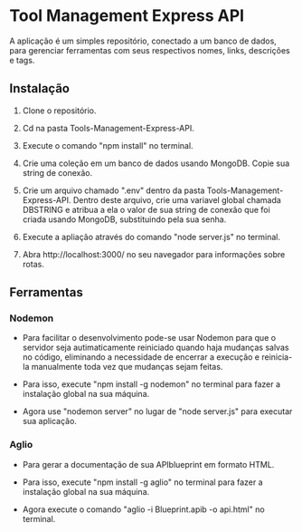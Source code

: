 # Tool Management Express API

A aplicação é um simples repositório, conectado a um banco de dados, para gerenciar ferramentas
com seus respectivos nomes, links, descrições e tags.

## Instalação

1. Clone o repositório.

2. Cd na pasta Tools-Management-Express-API.

3. Execute o comando "npm install" no terminal.

4. Crie uma coleção em um banco de dados usando MongoDB.
   Copie sua string de conexão.

5. Crie um arquivo chamado ".env" dentro da pasta Tools-Management-Express-API.
   Dentro deste arquivo, crie uma variavel global chamada DBSTRING e atribua a ela o valor de sua string de conexão que foi criada usando MongoDB, substituindo <password> pela sua senha.

6. Execute a apliação através do comando "node server.js" no terminal.
   
7. Abra http://localhost:3000/ no seu navegador para informações sobre rotas.

## Ferramentas

### Nodemon

- Para facilitar o desenvolvimento pode-se usar Nodemon para que o servidor seja autimaticamente reiniciado quando haja mudanças salvas no código, eliminando a necessidade de encerrar a execução e reinicia-la manualmente toda vez que mudanças sejam feitas.

- Para isso, execute "npm install -g nodemon" no terminal para fazer a instalação global na sua máquina.

- Agora use "nodemon server" no lugar de "node server.js" para executar sua aplicação.

### Aglio

- Para gerar a documentação de sua APIblueprint em formato HTML.

- Para isso, execute "npm install -g aglio" no terminal para fazer a instalação global na sua máquina.

- Agora execute o comando "aglio -i Blueprint.apib -o api.html" no terminal.
